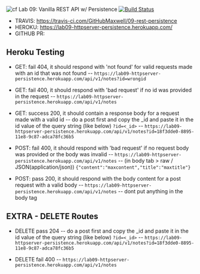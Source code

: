 ![cf](https://i.imgur.com/7v5ASc8.png) Lab 09: Vanilla REST API w/ Persistence [![Build Status](https://travis-ci.com/GitHubMaxwell/09-rest-persistence.svg?branch=master)](https://travis-ci.com/GitHubMaxwell/09-rest-persistence)

* TRAVIS: https://travis-ci.com/GitHubMaxwell/09-rest-persistence
* HEROKU: https://lab09-httpserver-persistence.herokuapp.com/ 
* GITHUB PR: 

## Heroku Testing

* GET: fail 404, it should respond with 'not found' for valid requests made with an id that was not found
-- `https://lab09-httpserver-persistence.herokuapp.com/api/v1/notes?id=wrongid`

* GET: fail 400, it should respond with 'bad request' if no id was provided in the request
-- `https://lab09-httpserver-persistence.herokuapp.com/api/v1/notes`

* GET: success 200, it should contain a response body for a request made with a valid id
-- do a post first and copy the _id and paste it in the id value of the query string (like below) `?id=<_id>`
-- `https://lab09-httpserver-persistence.herokuapp.com/api/v1/notes?id=18f3dde0-8895-11e8-9c87-adca78fc36b5`

* POST: fail 400, it should respond with 'bad request' if no request body was provided or the body was invalid
-- `https://lab09-httpserver-persistence.herokuapp.com/api/v1/notes`
-- (in body tab > raw / JSON(application/json))    `{"content":"maxcontent","title":"maxtitle"}`

* POST: pass 200, it should respond with the body content for a post request with a valid body
-- `https://lab09-httpserver-persistence.herokuapp.com/api/v1/notes`
-- dont put anything in the body tag


## EXTRA - DELETE Routes

* DELETE pass 204
-- do a post first and copy the _id and paste it in the id value of the query string (like below) `?id=<_id>`
-- `https://lab09-httpserver-persistence.herokuapp.com/api/v1/notes?id=18f3dde0-8895-11e8-9c87-adca78fc36b5`

* DELETE fail 400
-- `https://lab09-httpserver-persistence.herokuapp.com/api/v1/notes`